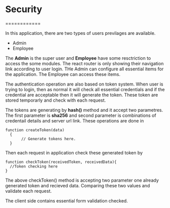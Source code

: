 # Security
============

In this application, there are two types of users previlages are available.

* Admin
* Employee
 
The **Admin** is the super user and **Employee** have some resctriction to access the some modules. The react router is only showing their navigation link according to user login. THe Admin can configure all essential items for the application. The Employee can access these items.

The authentication operation are also based on token system. When user is trying to login, then as normal it will check all essential credentials and if the credential are acceptable then it will generate the token. These token are stored temporarly and check with each request.

The tokens are generating by **hash()** method and it accept two parametres. The first parameter is **sha256** and second parameter is combinations of credentail details and server url link. These operations are done in 
    
    function createToken(data)
      {
           // Generate tokens here.
      }

Then each request in application check these generated token by 

    function checkToken(receivedToken, receivedData){
      //Token checking here 
    }
    
The above checkToken() method is accepting two parameter one already generated token and recieved data. Comparing these two values and validate each request.

The client side contains essential form validation checked.
